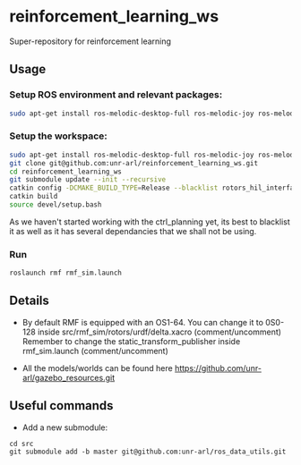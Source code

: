 # reinforcement_learning_ws

Super-repository for reinforcement learning

## Usage

### Setup ROS environment and relevant packages:

```bash
sudo apt-get install ros-melodic-desktop-full ros-melodic-joy ros-melodic-octomap-ros ros-melodic-mavlink python-wstool python-catkin-tools protobuf-compiler libgoogle-glog-dev ros-melodic-control-toolbox
```

### Setup the workspace:
```bash
sudo apt-get install ros-melodic-desktop-full ros-melodic-joy ros-melodic-octomap-ros ros-melodic-mavlink python-wstool python-catkin-tools protobuf-compiler libgoogle-glog-dev ros-melodic-control-toolbox
git clone git@github.com:unr-arl/reinforcement_learning_ws.git
cd reinforcement_learning_ws
git submodule update --init --recursive
catkin config -DCMAKE_BUILD_TYPE=Release --blacklist rotors_hil_interface ctrl_planning
catkin build
source devel/setup.bash
```

As we haven't started working with the ctrl_planning yet, its best to blacklist it as well as it has several dependancies that we shall not be using.

### Run

```bash
roslaunch rmf rmf_sim.launch
```

## Details

- By default RMF is equipped with an OS1-64. You can change it to 0S0-128 inside 
src/rmf_sim/rotors/urdf/delta.xacro (comment/uncomment)\
Remember to change the static_transform_publisher inside rmf_sim.launch (comment/uncomment)

- All the models/worlds can be found here https://github.com/unr-arl/gazebo_resources.git


## Useful commands
- Add a new submodule:
```
cd src
git submodule add -b master git@github.com:unr-arl/ros_data_utils.git
```
